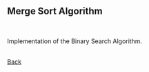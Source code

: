 ## Merge Sort Algorithm
<br/>

Implementation of the Binary Search Algorithm.

<br/>[Back](https://github.com/ManuCanedo/DailyCodingChallenges-Cpp) 
